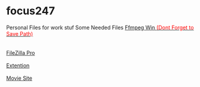 # focus247
Personal Files for work stuf
Some Needed Files
<a href="https://www.gyan.dev/ffmpeg/builds/">Ffmpeg Win 
<span style="color:red;">(Dont Forget to Save Path)</span>
</a>
<br>
<br>
<br>
<a href="https://drive.google.com/file/d/1qbNYHnNK_NhWcE17bJgtgUOcfOTziU1r/view?usp=sharing">FileZilla Pro</a>
<br>
<br>
<a href="https://chromewebstore.google.com/detail/fetchv-video-downloader-f/nfmmmhanepmpifddlkkmihkalkoekpfd?utm_source=ext_app_menu">Extention</a>
<br>
<br>
<a href="https://lookmovie2.skin/">Movie Site</a>
